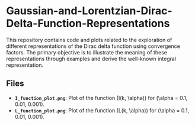 # Gaussian-and-Lorentzian-Dirac-Delta-Function-Representations


This repository contains code and plots related to the exploration of different representations of the Dirac delta function using convergence factors. The primary objective is to illustrate the meaning of these representations through examples and derive the well-known integral representation.

## Files

- **`I_function_plot.png`**: Plot of the function \(I(k, \alpha)\) for \(\alpha = 0.1, 0.01, 0.001\).
- **`L_function_plot.png`**: Plot of the function \(L(k, \alpha)\) for \(\alpha = 0.1, 0.01, 0.001\).
